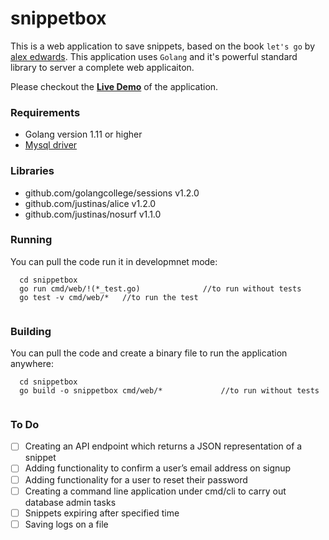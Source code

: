 # snippetbox
This is a web application to save snippets, based on the book `let's go` by [alex edwards](https://www.alexedwards.net/).
This application uses `Golang` and it's powerful standard library to server a complete web applicaiton.

Please checkout the **[Live Demo](http://snippetbox.farzinnasiri.com/)** of the application.

### Requirements
- Golang version 1.11 or higher
- [Mysql driver](github.com/go-sql-driver/mysql)

### Libraries
- github.com/golangcollege/sessions v1.2.0
- github.com/justinas/alice v1.2.0
- github.com/justinas/nosurf v1.1.0

### Running
You can pull the code run it in developmnet mode:
```
  cd snippetbox
  go run cmd/web/!(*_test.go)              //to run without tests
  go test -v cmd/web/*   //to run the test
  
```
### Building
You can pull the code and create a binary file to run the application anywhere:
```
  cd snippetbox
  go build -o snippetbox cmd/web/*             //to run without tests
  
```
### To Do
- [ ] Creating an API endpoint which returns a JSON representation of a snippet
- [ ] Adding functionality to confirm a user’s email address on signup
- [ ] Adding functionality for a user to reset their password
- [ ] Creating a command line application under cmd/cli to carry out database admin tasks
- [ ] Snippets expiring after specified time
- [ ] Saving logs on a file 
